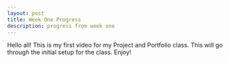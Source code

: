 ```yaml
---
layout: post
title: Week One Progress
description: progress from week one
---
```


Hello all! This is my first video for my Project and Portfolio class. This will go through the initial setup for the class. Enjoy!
